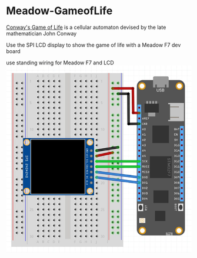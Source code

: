 # Meadow-GameofLife
<a href="https://en.wikipedia.org/wiki/Conway%27s_Game_of_Life">Conway's Game of Life</a>
is a cellular automaton devised by the late mathematician John Conway

Use the SPI LCD display to show the game of life with a Meadow F7 dev board

use standing wiring for Meadow F7 and LCD
![Meadow Frizing](/MeadowGameofLife/st7789_fritzing.jpg)
